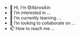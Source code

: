 - 👋 Hi, I’m @Abrosikin
- 👀 I’m interested in ...
- 🌱 I’m currently learning ...
- 💞️ I’m looking to collaborate on ...
- 📫 How to reach me ...

<!---
Abrosikin/Abrosikin is a ✨ special ✨ repository because its `README.md` (this file) appears on your GitHub profile.
You can click the Preview link to take a look at your changes.
--->
